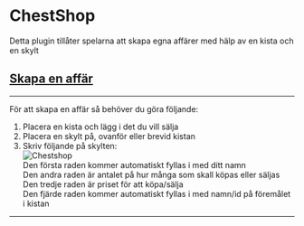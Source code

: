# ChestShop
Detta plugin tillåter spelarna att skapa egna affärer med hälp av en kista och en skylt

## <ins>Skapa en affär</ins>
---  
För att skapa en affär så behöver du göra följande:  
1. Placera en kista och lägg i det du vill sälja  
2. Placera en skylt på, ovanför eller brevid kistan  
3. Skriv följande på skylten:  
![Chestshop](https://proxy.spigotmc.org/cc230ee964c1dc963956c70c61e0562bfbd79cbe?url=https%3A%2F%2Fi.imgur.com%2F55xuTvg.png)  
Den första raden kommer automatiskt fyllas i med ditt namn  
Den andra raden är antalet på hur många som skall köpas eller säljas  
Den tredje raden är priset för att köpa/sälja  
Den fjärde raden kommer automatiskt fyllas i med namn/id på föremålet i kistan
---